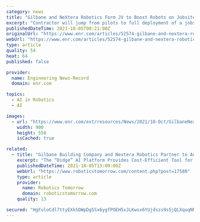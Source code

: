 ```yaml
---
category: news
title: "Gilbane and NeXtera Robotics Form JV to Boost Robots on Jobsites"
excerpt: "Contractor will jump from pilots to full deployment of a jobsite robotics platform developed with robotics startup NeXtera."
publishedDateTime: 2021-10-05T00:21:00Z
originalUrl: "https://www.enr.com/articles/52574-gilbane-and-nextera-robotics-form-jv-to-boost-robots-on-jobsites"
webUrl: "https://www.enr.com/articles/52574-gilbane-and-nextera-robotics-form-jv-to-boost-robots-on-jobsites"
type: article
quality: 54
heat: 64
published: false

provider:
  name: Engineering News-Record
  domain: enr.com

topics:
  - AI in Robotics
  - AI

images:
  - url: "https://www.enr.com/ext/resources/News/2021/10-Oct/GilbaneNexteragravel.jpg?height=635&t=1633133521&width=1200"
    width: 900
    height: 550
    isCached: true

related:
  - title: "Gilbane Building Company and Nextera Robotics Partner to Automate Construction Management with Autonomous Robots"
    excerpt: "The “Didge” AI Platform Provides Cost-Efficient Tool for Project Management, Safety Monitoring, and Progress Tracking"
    publishedDateTime: 2021-10-05T13:09:00Z
    webUrl: "https://www.roboticstomorrow.com/content.php?post=17580"
    type: article
    provider:
      name: Robotics Tomorrow
      domain: roboticstomorrow.com
    quality: 13

secured: "HgFuloCdl7ttyEXkSOWpDg5Sx6ygfPOEH5xJLKwsx6YUjdszs9s5jQLXquqNNKuMJMWW+khVIIKKYdWJrNRnFe8o7ZcaDaAlbdOvUdS+rGgDWC4OcIUz3/4qirIEdcvYLeLXKN7lIJO5M2Bn45bfgVBjgWgNE6tMj2R8aEXsLduoDKfYYp+eIsEU+n19COpPFa+GWK1rTL/dsv6iE0ZxjbNV7NveXQ3kUb1fPFFdCSBht8LsFW5wTYHGRKH/uO/1ELGG+r221cgjW1KobYfvSpU0HYvjbEQLfUMiICuMLnSV7Wdd3MUWobcOwnhcssPn8rs9Cci8ydFOQZjlH6HaGywkQAG2sQWOtK/VCOQkd/g=;Lm5fjuigCNNuJrXQkFtaHA=="
---
```


